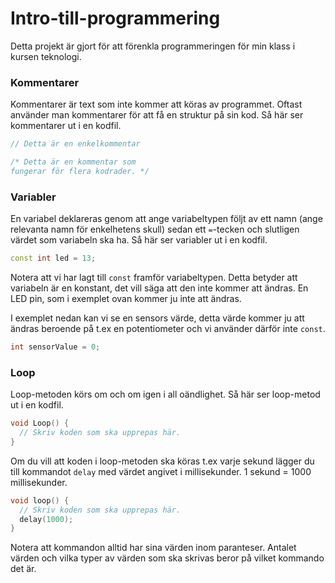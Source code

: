 # Intro-till-programmering
Detta projekt är gjort för att förenkla programmeringen för min klass i kursen teknologi.

### Kommentarer
Kommentarer är text som inte kommer att köras av programmet. Oftast använder man kommentarer för att få en struktur på sin kod. Så här ser kommentarer ut i en kodfil.
```cpp
// Detta är en enkelkommentar

/* Detta är en kommentar som
fungerar för flera kodrader. */
```

### Variabler
En variabel deklareras genom att ange variabeltypen följt av ett namn (ange relevanta namn för enkelhetens skull) sedan ett `=`-tecken och slutligen värdet som variabeln ska ha. Så här ser variabler ut i en kodfil.
```cpp
const int led = 13;
```
Notera att vi har lagt till `const` framför variabeltypen. Detta betyder att variabeln är en konstant, det vill säga att den inte kommer att ändras. En LED pin, som i exemplet ovan kommer ju inte att ändras.

I exemplet nedan kan vi se en sensors värde, detta värde kommer ju att ändras beroende på t.ex en potentiometer och vi använder därför inte `const`.
```cpp
int sensorValue = 0;
```

### Loop
Loop-metoden körs om och om igen i all oändlighet. Så här ser loop-metod ut i en kodfil.
```cpp
void Loop() {
  // Skriv koden som ska upprepas här.
}
```

Om du vill att koden i loop-metoden ska köras t.ex varje sekund lägger du till kommandot `delay` med värdet angivet i millisekunder.
1 sekund = 1000 millisekunder.
```cpp
void loop() {
  // Skriv koden som ska upprepas här.
  delay(1000);
}
```

Notera att kommandon alltid har sina värden inom paranteser. Antalet värden och vilka typer av värden som ska skrivas beror på vilket kommando det är.
